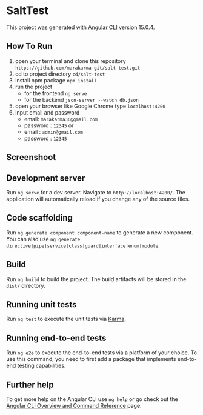 # SaltTest

This project was generated with [Angular CLI](https://github.com/angular/angular-cli) version 15.0.4.

## How To Run
1. open your terminal and clone this repository `https://github.com/marakarma-git/salt-test.git`
2. cd to project directory `cd/salt-test`
3. install npm package `npm install`
4. run the project
    - for the frontend `ng serve`
    - for the backend `json-server --watch db.json`
5. open your browser like Google Chrome type `localhost:4200`
6. input email and password
    - email: `marakarma36@gmail.com`
    - password : `12345`
    or
    - email : `admin@gmail.com`
    - password : `12345`


## Screenshoot


## Development server

Run `ng serve` for a dev server. Navigate to `http://localhost:4200/`. The application will automatically reload if you change any of the source files.

## Code scaffolding

Run `ng generate component component-name` to generate a new component. You can also use `ng generate directive|pipe|service|class|guard|interface|enum|module`.

## Build

Run `ng build` to build the project. The build artifacts will be stored in the `dist/` directory.

## Running unit tests

Run `ng test` to execute the unit tests via [Karma](https://karma-runner.github.io).

## Running end-to-end tests

Run `ng e2e` to execute the end-to-end tests via a platform of your choice. To use this command, you need to first add a package that implements end-to-end testing capabilities.

## Further help

To get more help on the Angular CLI use `ng help` or go check out the [Angular CLI Overview and Command Reference](https://angular.io/cli) page.
